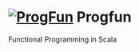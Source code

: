[![ProgFun](http://b.repl.ca/v1/Prog--Fun-Scala-green.png)](https://github.com/sureshg)
Progfun
=======

Functional Programming in Scala

